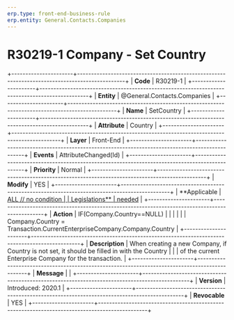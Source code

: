 ```yaml
---
erp.type: front-end-business-rule
erp.entity: General.Contacts.Companies
---
```


# R30219-1 Company - Set Country
+----------------------+-----------------------------------------------------------------------------------------------+
| **Code**             | R30219-1                                                                                      |
+----------------------+-----------------------------------------------------------------------------------------------+
| **Entity**           | @General.Contacts.Companies                                                                                       |
+----------------------+-----------------------------------------------------------------------------------------------+
| **Name**             | SetCountry                                                                                    |
+----------------------+-----------------------------------------------------------------------------------------------+
| **Attribute**        | Country                                                                                       |
+----------------------+-----------------------------------------------------------------------------------------------+
| **Layer**            | Front-End                                                                                     |
+----------------------+-----------------------------------------------------------------------------------------------+
| **Events**           | AttributeChanged(Id)                                                                          |
+----------------------+-----------------------------------------------------------------------------------------------+
| **Priority**         | Normal                                                                                        |
+----------------------+-----------------------------------------------------------------------------------------------+
| **Modify**           | YES                                                                                           |
+----------------------+-----------------------------------------------------------------------------------------------+
| **Applicable         | [ALL // no condition                                                                          |
| Legislations**       | needed](https://confluence.erp.net/display/techdoc/Country+Specific+Functionality)            |
+----------------------+-----------------------------------------------------------------------------------------------+
| **Action**           | IF(Company.Country==NULL)                                                                     |
|                      |                                                                                               |
|                      | Company.Country = Transaction.CurrentEnterpriseCompany.Company.Country                        |
+----------------------+-----------------------------------------------------------------------------------------------+
| **Description**      | When creating a new Company, if Country is not set, it should be filled in with the Country   |
|                      | of the current Enterprise Company for the transaction.                                        |
+----------------------+-----------------------------------------------------------------------------------------------+
| **Message**          |                                                                                               |
+----------------------+-----------------------------------------------------------------------------------------------+
| **Version**          | Introduced: 2020.1                                                                            |
+----------------------+-----------------------------------------------------------------------------------------------+
| **Revocable**        | YES                                                                                           |
+----------------------+-----------------------------------------------------------------------------------------------+

  

  

  
